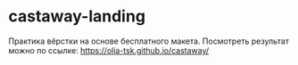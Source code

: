 # castaway-landing

Практика вёрстки на основе бесплатного макета.
Посмотреть результат можно по ссылке:
https://olia-tsk.github.io/castaway/
